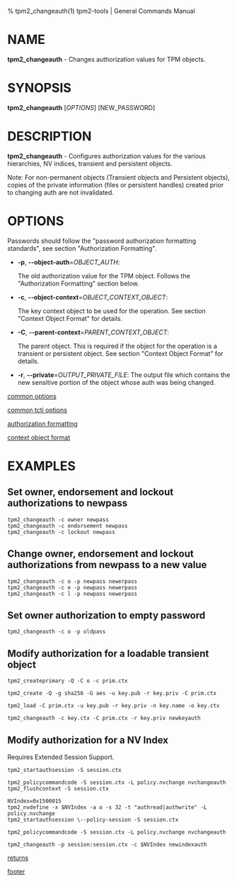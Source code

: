 % tpm2_changeauth(1) tpm2-tools | General Commands Manual

# NAME

**tpm2_changeauth** - Changes authorization values for TPM objects.

# SYNOPSIS

**tpm2_changeauth** [*OPTIONS*] [NEW\_PASSWORD]

# DESCRIPTION

**tpm2_changeauth** - Configures authorization values for the various hierarchies,
NV indices, transient and persistent objects.

Note: For non-permanent objects (Transient objects and Persistent objects),
copies of the private information (files or persistent handles) created prior
to changing auth are not invalidated.

# OPTIONS

Passwords should follow the "password authorization formatting standards",
see section "Authorization Formatting".

  * **-p**, **\--object-auth**=_OBJECT\_AUTH_:

    The old authorization value for the TPM object. Follows the "Authorization Formatting"
    section below.

  * **-c**, **\--object-context**=_OBJECT\_CONTEXT\_OBJECT_:

    The key context object to be used for the operation.
    See section "Context Object Format" for details.

  * **-C**, **\--parent-context**=_PARENT\_CONTEXT\_OBJECT_:

    The parent object. This is required if the object for the operation is a
    transient or persistent object.
    See section "Context Object Format" for details.

  * **-r**, **\--private**=_OUTPUT\_PRIVATE\_FILE_:
    The output file which contains the new sensitive portion of the object whose auth was being changed.

[common options](common/options.md)

[common tcti options](common/tcti.md)

[authorization formatting](common/authorizations.md)

[context object format](common/ctxobj.md)

# EXAMPLES

## Set owner, endorsement and lockout authorizations to newpass
```
tpm2_changeauth -c owner newpass
tpm2_changeauth -c endorsement newpass
tpm2_changeauth -c lockout newpass
```

## Change owner, endorsement and lockout authorizations from newpass to a new value
```
tpm2_changeauth -c o -p newpass newerpass
tpm2_changeauth -c e -p newpass newerpass
tpm2_changeauth -c l -p newpass newerpass
```

## Set owner authorization to empty password
```
tpm2_changeauth -c o -p oldpass
```

## Modify authorization for a loadable transient object
```
tpm2_createprimary -Q -C o -c prim.ctx

tpm2_create -Q -g sha256 -G aes -u key.pub -r key.priv -C prim.ctx

tpm2_load -C prim.ctx -u key.pub -r key.priv -n key.name -o key.ctx

tpm2_changeauth -c key.ctx -C prim.ctx -r key.priv newkeyauth
```

## Modify authorization for a NV Index

Requires Extended Session Support.

```
tpm2_startauthsession -S session.ctx

tpm2_policycommandcode -S session.ctx -L policy.nvchange nvchangeauth
tpm2_flushcontext -S session.ctx

NVIndex=0x1500015
tpm2_nvdefine -x $NVIndex -a o -s 32 -t "authread|authwrite" -L policy.nvchange
tpm2_startauthsession \--policy-session -S session.ctx

tpm2_policycommandcode -S session.ctx -L policy.nvchange nvchangeauth

tpm2_changeauth -p session:session.ctx -c $NVIndex newindexauth
```

[returns](common/returns.md)

[footer](common/footer.md)

